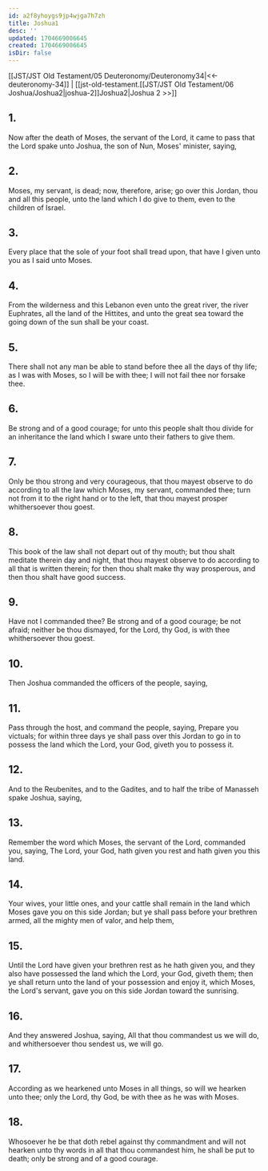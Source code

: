 ```yaml
---
id: a2f8yhoygs9jp4wjga7h7zh
title: Joshua1
desc: ''
updated: 1704669006645
created: 1704669006645
isDir: false
---
```

[[JST/JST Old Testament/05 Deuteronomy/Deuteronomy34|<<-deuteronomy-34]] | [[jst-old-testament.[[JST/JST Old Testament/06 Joshua/Joshua2|joshua-2]]Joshua2|Joshua 2 >>]]
## 1.
Now after the death of Moses, the servant of the Lord, it came to pass that the Lord spake unto Joshua, the son of Nun, Moses\' minister, saying,
## 2.
Moses, my servant, is dead; now, therefore, arise; go over this Jordan, thou and all this people, unto the land which I do give to them, even to the children of Israel.
## 3.
Every place that the sole of your foot shall tread upon, that have I given unto you as I said unto Moses.
## 4.
From the wilderness and this Lebanon even unto the great river, the river Euphrates, all the land of the Hittites, and unto the great sea toward the going down of the sun shall be your coast.
## 5.
There shall not any man be able to stand before thee all the days of thy life; as I was with Moses, so I will be with thee; I will not fail thee nor forsake thee.
## 6.
Be strong and of a good courage; for unto this people shalt thou divide for an inheritance the land which I sware unto their fathers to give them.
## 7.
Only be thou strong and very courageous, that thou mayest observe to do according to all the law which Moses, my servant, commanded thee; turn not from it to the right hand or to the left, that thou mayest prosper whithersoever thou goest.
## 8.
This book of the law shall not depart out of thy mouth; but thou shalt meditate therein day and night, that thou mayest observe to do according to all that is written therein; for then thou shalt make thy way prosperous, and then thou shalt have good success.
## 9.
Have not I commanded thee? Be strong and of a good courage; be not afraid; neither be thou dismayed, for the Lord, thy God, is with thee whithersoever thou goest.
## 10.
Then Joshua commanded the officers of the people, saying,
## 11.
Pass through the host, and command the people, saying, Prepare you victuals; for within three days ye shall pass over this Jordan to go in to possess the land which the Lord, your God, giveth you to possess it.
## 12.
And to the Reubenites, and to the Gadites, and to half the tribe of Manasseh spake Joshua, saying,
## 13.
Remember the word which Moses, the servant of the Lord, commanded you, saying, The Lord, your God, hath given you rest and hath given you this land.
## 14.
Your wives, your little ones, and your cattle shall remain in the land which Moses gave you on this side Jordan; but ye shall pass before your brethren armed, all the mighty men of valor, and help them,
## 15.
Until the Lord have given your brethren rest as he hath given you, and they also have possessed the land which the Lord, your God, giveth them; then ye shall return unto the land of your possession and enjoy it, which Moses, the Lord\'s servant, gave you on this side Jordan toward the sunrising.
## 16.
And they answered Joshua, saying, All that thou commandest us we will do, and whithersoever thou sendest us, we will go.
## 17.
According as we hearkened unto Moses in all things, so will we hearken unto thee; only the Lord, thy God, be with thee as he was with Moses.
## 18.
Whosoever he be that doth rebel against thy commandment and will not hearken unto thy words in all that thou commandest him, he shall be put to death; only be strong and of a good courage.


